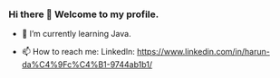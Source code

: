 ### Hi there 👋 Welcome to my profile.

- 🌱 I’m currently learning Java.

- 📫 How to reach me:
Linkedln: https://www.linkedin.com/in/harun-da%C4%9Fc%C4%B1-9744ab1b1/

<!--
**hrndgc/hrndgc** is a ✨ _special_ ✨ repository because its `README.md` (this file) appears on your GitHub profile.


